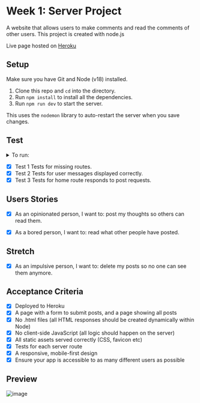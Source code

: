 # Week 1: Server Project

A website that allows users to make comments and read the comments of other users. This project is created with node.js

Live page hosted on [Heroku](https://food-opinion.herokuapp.com/)

## Setup

Make sure you have Git and Node (v18) installed.

1. Clone this repo and `cd` into the directory.
2. Run `npm install` to install all the dependencies.
3. Run `npm run dev` to start the server.  

This uses the `nodemon` library to auto-restart the server when you save changes.

## Test

<details>
  <summary>To run:</summary>
  
`npm run test:1`

`npm run test:2`

`npm run test:3`

</details>

- [x] Test 1 Tests for missing routes.
- [x] Test 2 Tests for user messages displayed correctly.
- [x] Test 3 Tests for home route responds to post requests.

## Users Stories

- [x] As an opinionated person, I want to: post my thoughts so others can read them.

- [x] As a bored person, I want to: read what other people have posted.

## Stretch

- [x] As an impulsive person, I want to: delete my posts so no one can see them anymore.

## Acceptance Criteria

- [x] Deployed to Heroku
- [x] A page with a form to submit posts, and a page showing all posts
- [x] No .html files (all HTML responses should be created dynamically within Node)
- [x] No client-side JavaScript (all logic should happen on the server)
- [x] All static assets served correctly (CSS, favicon etc)
- [x] Tests for each server route
- [x] A responsive, mobile-first design
- [x] Ensure your app is accessible to as many different users as possible

## Preview

![image](https://user-images.githubusercontent.com/99582373/194721850-11c85525-c31d-4d67-8e8c-38769448337a.png)
